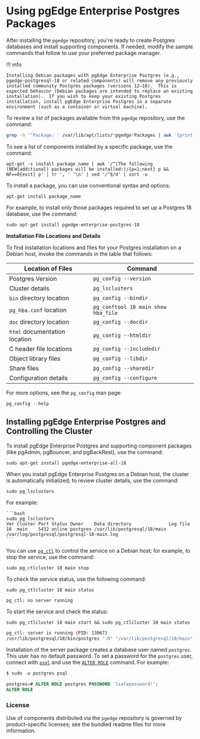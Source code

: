 # Using pgEdge Enterprise Postgres Packages

After installing the `pgedge` repository, you're ready to create Postgres databases and install supporting components. If needed, modify the sample commands that follow to use your preferred package manager.

!!! info

    Installing Debian packages with pgEdge Enterprise Postgres (e.g., pgedge-postgresql-18 or related components) will remove any previously installed community Postgres packages (versions 12–18).  This is expected behavior (Debian packages are intended to replace an existing installation).  If you wish to keep your existing Postgres installation, install pgEdge Enterprise Postgres in a separate environment (such as a container or virtual machine).

To review a list of packages available from the `pgedge` repository, use the command:

  ```bash
  grep -h '^Package: ' /var/lib/apt/lists/*pgedge*Packages | awk '{print $2}' | sort -u
  ```

To see a list of components installed by a specific package, use the command:

  `apt-get -s install package_name | awk '/^(The following (NEW|additional) packages will be installed:)/{p=1;next} p && NF==0{exit} p' | tr ', ' '\n' | sed '/^$/d' | sort -u`

To install a package, you can use conventional syntax and options:

  `apt-get install package_name`

For example, to install only those packages required to set up a Postgres 18 database, use the command:

  `sudo apt-get install pgedge-enterprise-postgres-18`

**Installation File Locations and Details**

To find installation locations and files for your Postgres installation on a Debian host, invoke the commands in the table that follows:

| Location of Files | Command |
|-----------|----------|
| Postgres Version | `pg_config --version` |
| Cluster details | `pg_lsclusters` |
| `bin` directory location | `pg_config --bindir` |
| `pg_hba.conf` location | `pg_conftool 18 main show hba_file` |
| `doc` directory location | `pg_config --docdir` |
| `html` documentation location | `pg_config --htmldir` |
| C header file locations | `pg_config --includedir` |
| Object library files | `pg_config --libdir` |
| Share files | `pg_config --sharedir` |
| Configuration details | `pg_config --configure` |

For more options, see the `pg_config` man page:

`pg_config --help`

## Installing pgEdge Enterprise Postgres and Controlling the Cluster

To install pgEdge Enterprise Postgres and supporting component packages (like pgAdmin, pgBouncer, and pgBackRest), use the command:

  `sudo apt-get install pgedge-enterprise-all-18`

When you install pgEdge Enterprise Postgres on a Debian host, the cluster is automatically initialized; to review cluster details, use the command:

    sudo pg_lsclusters

For example:

    ```bash
    sudo pg_lsclusters
    Ver Cluster Port Status Owner    Data directory              Log file
    18  main    5432 online postgres /var/lib/postgresql/18/main /var/log/postgresql/postgresql-18-main.log
    ```

You can use [`pg_ctl`](https://www.postgresql.org/docs/18/app-pg-ctl.html) to control the service on a Debian host; for example, to stop the service, use the command:

  `sudo pg_ctlcluster 18 main stop`

To check the service status, use the following command:

  `sudo pg_ctlcluster 18 main status`
  
  `pg_ctl: no server running`

To start the service and check the status:

  `sudo pg_ctlcluster 18 main start && sudo pg_ctlcluster 18 main status`

   ```bash
   pg_ctl: server is running (PID: 13067)
   /usr/lib/postgresql/18/bin/postgres "-D" "/var/lib/postgresql/18/main" "-c" "config_file=/etc/postgresql/18/main/postgresql.conf"
   ```

Installation of the server package creates a database user named `postgres`.  This user has no default password.  To set a password for the `postgres` user, connect with [`psql`](https://www.postgresql.org/docs/18/app-psql.html) and use the [`ALTER ROLE`](https://www.postgresql.org/docs/17/sql-alterrole.html) command.  For example:

  ```sql
  $ sudo -u postgres psql

  postgres=# ALTER ROLE postgres PASSWORD '1safepassword!';
  ALTER ROLE
  ```

### License

Use of components distributed via the `pgedge` repository is governed by product-specific licenses; see the bundled readme files for more information.